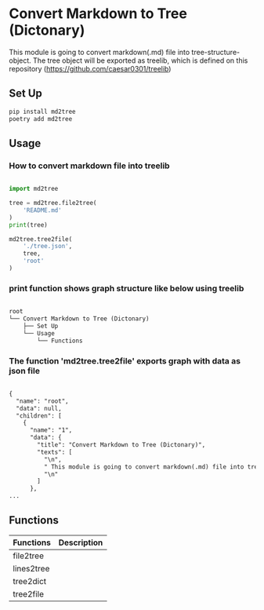 
# Convert Markdown to Tree (Dictonary)

 This module is going to convert markdown(.md) file into tree-structure-object.
The tree object will be exported as treelib, which is defined on this repository (<https://github.com/caesar0301/treelib>)

## Set Up

```bash
pip install md2tree
poetry add md2tree

```

## Usage

### How to convert markdown file into treelib

```python

import md2tree

tree = md2tree.file2tree(
    'README.md'
)
print(tree)

md2tree.tree2file(
    './tree.json',
    tree,
    'root'
)

```

### print function shows graph structure like below using treelib

```txt

root
└── Convert Markdown to Tree (Dictonary)
    ├── Set Up
    └── Usage
        └── Functions

```

### The function 'md2tree.tree2file' exports graph with data as json file

```txt

{
  "name": "root",
  "data": null,
  "children": [
    {
      "name": "1",
      "data": {
        "title": "Convert Markdown to Tree (Dictonary)",
        "texts": [
          "\n",
          " This module is going to convert markdown(.md) file into tree-structure-object.\n",
          "\n"
        ]
      },
...

```

## Functions

| Functions | Description |
| --- | --- |
| file2tree |  |
| lines2tree |  |
| tree2dict |  |
| tree2file |  |

